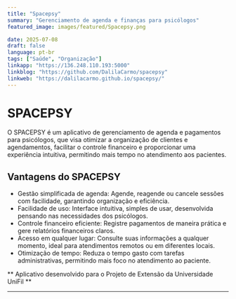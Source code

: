 ```yaml
---
title: "Spacepsy"
summary: "Gerenciamento de agenda e finanças para psicólogos"
featured_image: images/featured/Spacepsy.png

date: 2025-07-08
draft: false
language: pt-br
tags: ["Saúde", "Organização"]
linkapp: "https://136.248.110.193:5000"
linkblog: "https://github.com/DalilaCarmo/spacepsy"
linkweb: "https://dalilacarmo.github.io/spacepsy/"
---
```


# SPACEPSY

O SPACEPSY é um aplicativo de gerenciamento de agenda e pagamentos para psicólogos, que visa otimizar a organização de clientes e agendamentos, facilitar o controle financeiro e proporcionar uma experiência intuitiva, permitindo mais tempo no atendimento aos pacientes.

## Vantagens do SPACEPSY

* Gestão simplificada de agenda: Agende, reagende ou cancele sessões com facilidade, garantindo organização e eficiência.
* Facilidade de uso: Interface intuitiva, simples de usar, desenvolvida pensando nas necessidades dos psicólogos.
* Controle financeiro eficiente: Registre pagamentos de maneira prática e gere relatórios financeiros claros.
* Acesso em qualquer lugar: Consulte suas informações a qualquer momento, ideal para atendimentos remotos ou em diferentes locais.
* Otimização de tempo: Reduza o tempo gasto com tarefas administrativas, permitindo mais foco no atendimento ao paciente.

** Aplicativo desenvolvido para o Projeto de Extensão da Universidade UniFil **

---